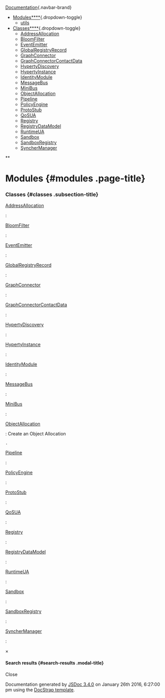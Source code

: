 <div class="navbar navbar-default navbar-fixed-top">

<div class="container">

<div class="navbar-header">

[Documentation](index.html){.navbar-brand}
<span class="icon-bar"></span> <span class="icon-bar"></span> <span
class="icon-bar"></span>

</div>

<div id="topNavigation" class="navbar-collapse collapse">

-   [Modules****](modules.list.html){.dropdown-toggle}
    -   [utils](module-utils.html)
-   [Classes****](classes.list.html){.dropdown-toggle}
    -   [AddressAllocation](AddressAllocation.html)
    -   [BloomFilter](BloomFilter.html)
    -   [EventEmitter](EventEmitter.html)
    -   [GlobalRegistryRecord](GlobalRegistryRecord.html)
    -   [GraphConnector](GraphConnector.html)
    -   [GraphConnectorContactData](GraphConnectorContactData.html)
    -   [HypertyDiscovery](HypertyDiscovery.html)
    -   [HypertyInstance](HypertyInstance.html)
    -   [IdentityModule](IdentityModule.html)
    -   [MessageBus](MessageBus.html)
    -   [MiniBus](MiniBus.html)
    -   [ObjectAllocation](ObjectAllocation.html)
    -   [Pipeline](Pipeline.html)
    -   [PolicyEngine](PolicyEngine.html)
    -   [ProtoStub](ProtoStub.html)
    -   [QoSUA](QoSUA.html)
    -   [Registry](Registry.html)
    -   [RegistryDataModel](RegistryDataModel.html)
    -   [RuntimeUA](RuntimeUA.html)
    -   [Sandbox](Sandbox.html)
    -   [SandboxRegistry](SandboxRegistry.html)
    -   [SyncherManager](SyncherManager.html)

<div class="col-sm-3 col-md-3">

<div class="input-group">

<div class="input-group-btn">

**

</div>

</div>

</div>

</div>

</div>

</div>

<div id="toc-content" class="container">

<div class="row">

<div class="col-md-8">

<div id="main">

Modules {#modules .page-title}
=======

<div class="section">

<div class="container-overview">

</div>

### Classes {#classes .subsection-title}

[AddressAllocation](AddressAllocation.html)

:   

[BloomFilter](BloomFilter.html)

:   

[EventEmitter](EventEmitter.html)

:   

[GlobalRegistryRecord](GlobalRegistryRecord.html)

:   

[GraphConnector](GraphConnector.html)

:   

[GraphConnectorContactData](GraphConnectorContactData.html)

:   

[HypertyDiscovery](HypertyDiscovery.html)

:   

[HypertyInstance](HypertyInstance.html)

:   

[IdentityModule](IdentityModule.html)

:   

[MessageBus](MessageBus.html)

:   

[MiniBus](MiniBus.html)

:   

[ObjectAllocation](ObjectAllocation.html)

:   Create an Object Allocation

    .

[Pipeline](Pipeline.html)

:   

[PolicyEngine](PolicyEngine.html)

:   

[ProtoStub](ProtoStub.html)

:   

[QoSUA](QoSUA.html)

:   

[Registry](Registry.html)

:   

[RegistryDataModel](RegistryDataModel.html)

:   

[RuntimeUA](RuntimeUA.html)

:   

[Sandbox](Sandbox.html)

:   

[SandboxRegistry](SandboxRegistry.html)

:   

[SyncherManager](SyncherManager.html)

:   

</div>

</div>

</div>

<div class="clearfix">

</div>

<div class="col-md-3">

<div id="toc" class="col-md-3 hidden-xs hidden-sm hidden-md">

</div>

</div>

</div>

</div>

<div id="searchResults" class="modal fade">

<div class="modal-dialog">

<div class="modal-content">

<div class="modal-header">

<span aria-hidden="true">×</span>
#### Search results {#search-results .modal-title}

</div>

<div class="modal-body">

</div>

<div class="modal-footer">

Close

</div>

</div>

</div>

</div>

<span class="jsdoc-message"> Documentation generated by [JSDoc
3.4.0](https://github.com/jsdoc3/jsdoc) on January 26th 2016, 6:27:00 pm
using the [DocStrap template](https://github.com/docstrap/docstrap).
</span>
